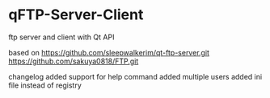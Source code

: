 # qFTP-Server-Client
ftp server and client with Qt API

based on 
https://github.com/sleepwalkerim/qt-ftp-server.git
https://github.com/sakuya0818/FTP.git

changelog
added support for help command
added multiple users
added ini file instead of registry
